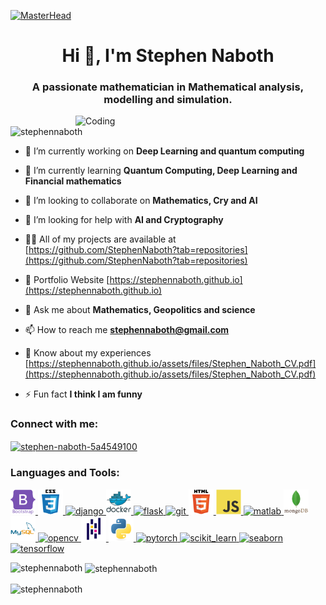 [![MasterHead](https://miro.medium.com/max/726/1*0t-yjUci3dMx9zfIlVorhQ.png)](https://stephennaboth.github.io)
<h1 align="center">Hi 👋, I'm Stephen Naboth</h1>
<h3 align="center">A passionate mathematician in Mathematical analysis, modelling and simulation.</h3>
<img align="right" alt="Coding" width="400" src="https://media2.giphy.com/media/citBl9yPwnUOs/giphy.gif?cid=790b7611ebd325baab2e9820f3ce950a908779d9c89cb469&rid=giphy.gif&ct=g">
<p align="left"> <img src="https://komarev.com/ghpvc/?username=stephennaboth&label=Profile%20views&color=0e75b6&style=flat" alt="stephennaboth" /> </p>

- 🔭 I’m currently working on **Deep Learning and quantum computing**

- 🌱 I’m currently learning **Quantum Computing, Deep Learning and Financial mathematics**

- 👯 I’m looking to collaborate on **Mathematics, Cry and AI**

- 🤝 I’m looking for help with **AI and Cryptography**

- 👨‍💻 All of my projects are available at [https://github.com/StephenNaboth?tab=repositories](https://github.com/StephenNaboth?tab=repositories)

- 📝 Portfolio Website [https://stephennaboth.github.io](https://stephennaboth.github.io)

- 💬 Ask me about **Mathematics, Geopolitics and science**

- 📫 How to reach me **stephennaboth@gmail.com**

- 📄 Know about my experiences [https://stephennaboth.github.io/assets/files/Stephen_Naboth_CV.pdf](https://stephennaboth.github.io/assets/files/Stephen_Naboth_CV.pdf)

- ⚡ Fun fact **I think I am funny**

<h3 align="left">Connect with me:</h3>
<p align="left">
<a href="https://linkedin.com/in/stephen-naboth-5a4549100" target="blank"><img align="center" src="https://raw.githubusercontent.com/rahuldkjain/github-profile-readme-generator/master/src/images/icons/Social/linked-in-alt.svg" alt="stephen-naboth-5a4549100" height="30" width="40" /></a>
</p>

<h3 align="left">Languages and Tools:</h3>
<p align="left"> <a href="https://getbootstrap.com" target="_blank" rel="noreferrer"> <img src="https://raw.githubusercontent.com/devicons/devicon/master/icons/bootstrap/bootstrap-plain-wordmark.svg" alt="bootstrap" width="40" height="40"/> </a> <a href="https://www.w3schools.com/css/" target="_blank" rel="noreferrer"> <img src="https://raw.githubusercontent.com/devicons/devicon/master/icons/css3/css3-original-wordmark.svg" alt="css3" width="40" height="40"/> </a> <a href="https://www.djangoproject.com/" target="_blank" rel="noreferrer"> <img src="https://cdn.worldvectorlogo.com/logos/django.svg" alt="django" width="40" height="40"/> </a> <a href="https://www.docker.com/" target="_blank" rel="noreferrer"> <img src="https://raw.githubusercontent.com/devicons/devicon/master/icons/docker/docker-original-wordmark.svg" alt="docker" width="40" height="40"/> </a> <a href="https://flask.palletsprojects.com/" target="_blank" rel="noreferrer"> <img src="https://www.vectorlogo.zone/logos/pocoo_flask/pocoo_flask-icon.svg" alt="flask" width="40" height="40"/> </a> <a href="https://git-scm.com/" target="_blank" rel="noreferrer"> <img src="https://www.vectorlogo.zone/logos/git-scm/git-scm-icon.svg" alt="git" width="40" height="40"/> </a> <a href="https://www.w3.org/html/" target="_blank" rel="noreferrer"> <img src="https://raw.githubusercontent.com/devicons/devicon/master/icons/html5/html5-original-wordmark.svg" alt="html5" width="40" height="40"/> </a> <a href="https://developer.mozilla.org/en-US/docs/Web/JavaScript" target="_blank" rel="noreferrer"> <img src="https://raw.githubusercontent.com/devicons/devicon/master/icons/javascript/javascript-original.svg" alt="javascript" width="40" height="40"/> </a> <a href="https://www.mathworks.com/" target="_blank" rel="noreferrer"> <img src="https://upload.wikimedia.org/wikipedia/commons/2/21/Matlab_Logo.png" alt="matlab" width="40" height="40"/> </a> <a href="https://www.mongodb.com/" target="_blank" rel="noreferrer"> <img src="https://raw.githubusercontent.com/devicons/devicon/master/icons/mongodb/mongodb-original-wordmark.svg" alt="mongodb" width="40" height="40"/> </a> <a href="https://www.mysql.com/" target="_blank" rel="noreferrer"> <img src="https://raw.githubusercontent.com/devicons/devicon/master/icons/mysql/mysql-original-wordmark.svg" alt="mysql" width="40" height="40"/> </a> <a href="https://opencv.org/" target="_blank" rel="noreferrer"> <img src="https://www.vectorlogo.zone/logos/opencv/opencv-icon.svg" alt="opencv" width="40" height="40"/> </a> <a href="https://pandas.pydata.org/" target="_blank" rel="noreferrer"> <img src="https://raw.githubusercontent.com/devicons/devicon/2ae2a900d2f041da66e950e4d48052658d850630/icons/pandas/pandas-original.svg" alt="pandas" width="40" height="40"/> </a> <a href="https://www.python.org" target="_blank" rel="noreferrer"> <img src="https://raw.githubusercontent.com/devicons/devicon/master/icons/python/python-original.svg" alt="python" width="40" height="40"/> </a> <a href="https://pytorch.org/" target="_blank" rel="noreferrer"> <img src="https://www.vectorlogo.zone/logos/pytorch/pytorch-icon.svg" alt="pytorch" width="40" height="40"/> </a> <a href="https://scikit-learn.org/" target="_blank" rel="noreferrer"> <img src="https://upload.wikimedia.org/wikipedia/commons/0/05/Scikit_learn_logo_small.svg" alt="scikit_learn" width="40" height="40"/> </a> <a href="https://seaborn.pydata.org/" target="_blank" rel="noreferrer"> <img src="https://seaborn.pydata.org/_images/logo-mark-lightbg.svg" alt="seaborn" width="40" height="40"/> </a> <a href="https://www.tensorflow.org" target="_blank" rel="noreferrer"> <img src="https://www.vectorlogo.zone/logos/tensorflow/tensorflow-icon.svg" alt="tensorflow" width="40" height="40"/> </a> </p>

<p><img align="left" src="https://github-readme-stats.vercel.app/api/top-langs?username=stephennaboth&show_icons=true&locale=en&layout=compact" alt="stephennaboth" /></p>

<p>&nbsp;<img align="center" src="https://github-readme-stats.vercel.app/api?username=stephennaboth&show_icons=true&locale=en" alt="stephennaboth" /></p>

<p><img align="center" src="https://github-readme-streak-stats.herokuapp.com/?user=stephennaboth&" alt="stephennaboth" /></p>
